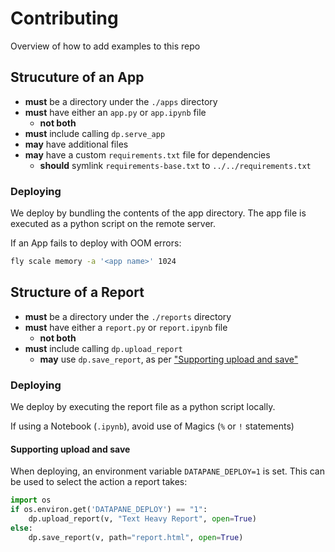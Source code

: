 # Contributing

Overview of how to add examples to this repo


## Strucuture of an App

- **must** be a directory under the `./apps` directory
- **must** have either an `app.py` or `app.ipynb` file
  - **not both**
- **must** include calling `dp.serve_app`
- **may** have additional files
- **may** have a custom `requirements.txt` file for dependencies
  - **should** symlink `requirements-base.txt` to `../../requirements.txt`

### Deploying

We deploy by bundling the contents of the app directory.
The app file is executed as a python script on the remote server.

If an App fails to deploy with OOM errors:
```sh
fly scale memory -a '<app name>' 1024
```

## Structure of a Report

- **must** be a directory under the `./reports` directory
- **must** have either a `report.py` or `report.ipynb` file
  - **not both**
- **must** include calling `dp.upload_report`
  - **may** use `dp.save_report`, as per ["Supporting upload and save"](#supporting-upload-and-save)

### Deploying

We deploy by executing the report file as a python script locally.

If using a Notebook (`.ipynb`), avoid use of Magics (`%` or `!` statements)

#### Supporting upload and save

When deploying, an environment variable `DATAPANE_DEPLOY=1` is set.
This can be used to select the action a report takes:

```py
import os
if os.environ.get('DATAPANE_DEPLOY') == "1":
    dp.upload_report(v, "Text Heavy Report", open=True)
else:
    dp.save_report(v, path="report.html", open=True)
```
